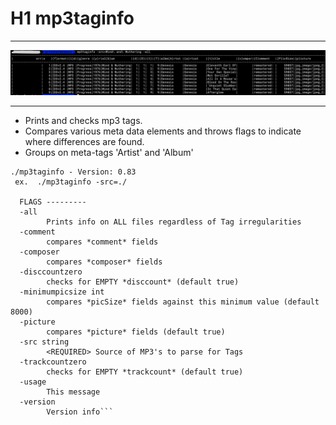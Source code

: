 # H1 mp3taginfo
---
![screen shot](images/screenshot1.png)

---
- Prints and checks mp3 tags.
- Compares various meta data elements and throws flags to indicate where differences are found.
- Groups on meta-tags 'Artist' and 'Album'

```
./mp3taginfo - Version: 0.83
 ex.  ./mp3taginfo -src=./

  FLAGS ---------
  -all
    	Prints info on ALL files regardless of Tag irregularities
  -comment
    	compares *comment* fields
  -composer
    	compares *composer* fields
  -disccountzero
    	checks for EMPTY *disccount* (default true)
  -minimumpicsize int
    	compares *picSize* fields against this minimum value (default 8000)
  -picture
    	compares *picture* fields (default true)
  -src string
    	<REQUIRED> Source of MP3's to parse for Tags
  -trackcountzero
    	checks for EMPTY *trackcount* (default true)
  -usage
    	This message
  -version
    	Version info```
